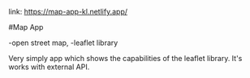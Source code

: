 link: https://map-app-kl.netlify.app/

#Map App

-open street map,
-leaflet library

Very simply app which shows the capabilities of the leaflet library. It's works with external API.
